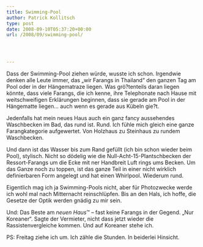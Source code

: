 ```yaml
---
title: Swimming-Pool
author: Patrick Kollitsch
type: post
date: 2008-09-10T05:37:20+00:00
url: /2008/09/swimming-pool/




---
```

Dass der Swimming-Pool ziehen würde, wusste ich schon. Irgendwie denken alle Leute immer, das &#8222;wir Farangs in Thailand&#8220; den ganzen Tag am Pool oder in der Hängematraze liegen. Was grö?tenteils daran liegen könnte, dass viele Farangs, die ich kenne, ihre Telephonate nach Hause mit weitschweifigen Erklärungen beginnen, dass sie gerade am Pool in der Hängematte liegen&#8230; auch wenn es gerade aus Kübeln gie?t.

Jedenfalls hat mein neues Haus auch ein ganz fancy aussehendes Waschbecken im Bad, das rund ist. Rund. Ich fühle mich gleich eine ganze Farangkategorie aufgewertet. Von Holzhaus zu Steinhaus zu rundem Waschbecken.

Und dann ist das Wasser bis zum Rand gefüllt (ich bin schon wieder beim Pool), stylisch. Nicht so dödelig wie die Null-Acht-15-Plantschbecken der Ressort-Farangs um die Ecke mit ner Handbreit Luft rings ums Becken. Um das Ganze noch zu toppen, ist das ganze Teil in einer nicht wirklich definierbaren Form angelegt und hat einen Whirlpool. Wiederum rund. 

Eigentlich mag ich ja Swimming-Pools nicht, aber für Photozwecke werde ich wohl mal nach Mitternacht reinschlüpfen. Bis an den Hals, ich hoffe, die Gesetze der Optik werden gnädig zu mir sein. 

Und: Das Beste am _neuen Haus_&trade; &#8211; fast keine Farangs in der Gegend. &#8222;Nur Koreaner&#8220;. Sagte der Vermieter, nicht dass jetzt wieder die Rassistenvergleiche kommen. Und auf Koreaner stehe ich.

PS: Freitag ziehe ich um. Ich zähle die Stunden. In beiderlei Hinsicht.